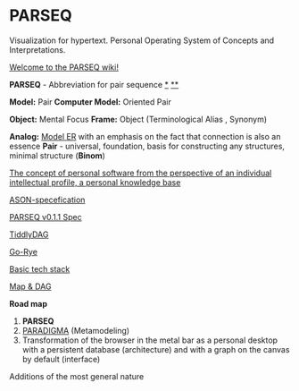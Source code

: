 # PARSEQ
Visualization for hypertext. Personal Operating System of Concepts and Interpretations.

[Welcome to the PARSEQ wiki!](https://github.com/Serj-Aleks/PARSEQ/wiki)

**PARSEQ** - Abbreviation for pair sequence  [*](https://mistysystem.com/doc/parseq.html) [**](https://github.com/mrossini-ethz/parseq)

**Model:** Pair **Сomputer Model:** Oriented Pair

**Object:** Mental Focus **Frame:** Object (Terminological Alias , Synonym)

**Analog:** [Model ER](https://en.wikipedia.org/wiki/Entity%E2%80%93relationship_model) with an emphasis on the fact that connection is also an essence **Pair** - universal, foundation, basis for constructing any structures, minimal structure (**Binom**)

[The concept of personal software from the perspective of an individual intellectual profile, a personal knowledge base](https://github.com/Serj-Aleks/PARSEQ/wiki/The-concept-of-personal-software-from-the-perspective-of-an-individual-intellectual-profile,-a-personal-knowledge-base)

[ASON-specefication](https://github.com/Serj-Aleks/PARSEQ/wiki/ASON-specefication)

[PARSEQ v0.1.1 Spec](https://github.com/Serj-Aleks/PARSEQ/wiki/PARSEQ-v0.1.1-Spec)

[TiddlyDAG](https://github.com/Serj-Aleks/PARSEQ/wiki/TiddlyDAG)

[Go-Rye](https://github.com/Serj-Aleks/PARSEQ/wiki/Go-Rye)

[Basic tech stack](https://github.com/Serj-Aleks/PARSEQ/wiki/Basic-tech-stack)

[Map & DAG](https://github.com/Serj-Aleks/PARSEQ/wiki/Map-&-Dag)

**Road map**

1. **PARSEQ**
2. [PARADIGMA](https://paradigma.tiddlyhost.com) (Metamodeling)
3. Transformation of the browser in the metal bar as a personal desktop with a persistent database (architecture) and with a graph on the canvas by default (interface)

Additions of the most general nature
